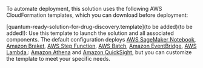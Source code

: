 To automate deployment, this solution uses the following AWS CloudFormation templates, which you can download before deployment:

 [quantum-ready-solution-for-drug-discovery.template](to be added)(to be added!): Use this template to launch the solution and all associated components. 
 The default configuration deploys 
[AWS SageMaker Notebook](https://docs.aws.amazon.com/sagemaker/latest/dg/nbi.html),
[Amazon Braket](https://aws.amazon.com/braket/),
[AWS Step Function](https://aws.amazon.com/step-functions/),
[AWS Batch](https://aws.amazon.com/batch/),
[Amazon EventBridge](https://aws.amazon.com/eventbridge/),
[AWS Lambda](https://aws.amazon.com/lambda/),:
[Amazon Athena](https://aws.amazon.com/athena/) and 
[Amazon QuickSight](https://aws.amazon.com/quicksight/),
but you can customize the template to meet your specific needs.